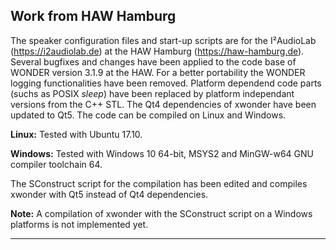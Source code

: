 ## Work from HAW Hamburg
The speaker configuration files and start-up scripts are for the I²AudioLab (https://i2audiolab.de) at the HAW Hamburg (https://haw-hamburg.de).
Several bugfixes and changes have been applied to the code base of WONDER version 3.1.9 at the HAW.
For a better portability the WONDER logging functionalities have been removed.
Platform dependend code parts (suchs as POSIX *sleep*) have been replaced by platform independant versions from the C++ STL.
The Qt4 dependencies of xwonder have been updated to Qt5.
The code can be compiled on Linux and Windows.

**Linux:** Tested with Ubuntu 17.10.

**Windows:** Tested with Windows 10 64-bit, MSYS2 and MinGW-w64 GNU compiler toolchain 64.

The SConstruct script for the compilation has been edited and compiles xwonder with Qt5 instead of Qt4 dependencies.

**Note:** A compilation of xwonder with the SConstruct script on a Windows platforms is not implemented yet.

---


